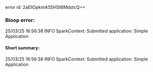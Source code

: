 error id: 2aEllOpkmAS5HSt6MdstcQ==
### Bloop error:

25/03/25 16:56:38 INFO SparkContext: Submitted application: Simple Application
#### Short summary: 

25/03/25 16:56:38 INFO SparkContext: Submitted application: Simple Application